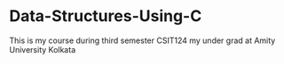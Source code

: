 # Data-Structures-Using-C
This is my course during third semester CSIT124 my under grad at Amity University Kolkata
